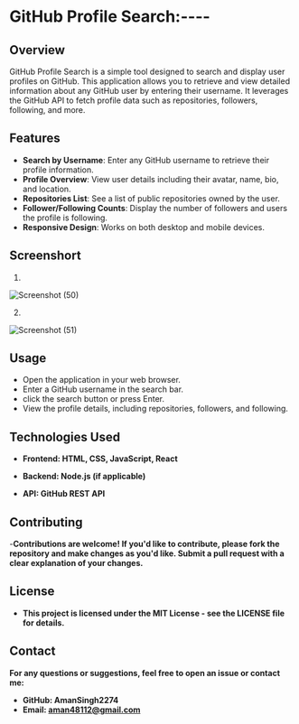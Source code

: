 # GitHub Profile Search:---- 
## Overview

GitHub Profile Search is a simple tool designed to search and display user profiles on GitHub. This application allows you to retrieve and view detailed information about any GitHub user by entering their username. It leverages the GitHub API to fetch profile data such as repositories, followers, following, and more.

## Features

- **Search by Username**: Enter any GitHub username to retrieve their profile information.
- **Profile Overview**: View user details including their avatar, name, bio, and location.
- **Repositories List**: See a list of public repositories owned by the user.
- **Follower/Following Counts**: Display the number of followers and users the profile is following.
- **Responsive Design**: Works on both desktop and mobile devices.

## Screenshort
1.
![Screenshot (50)](https://github.com/user-attachments/assets/ca73e515-b084-4428-bae1-fd59715612b6)

2.
![Screenshot (51)](https://github.com/user-attachments/assets/4738311c-c6c0-481f-a48d-5174baeee7c6)


## Usage
 - Open the application in your web browser.
 - Enter a GitHub username in the search bar.
 -  click the search button or press Enter.
 - View the profile details, including repositories, followers, and following.

## Technologies Used

- **Frontend: HTML, CSS, JavaScript, React**

- **Backend: Node.js (if applicable)**

- **API: GitHub REST API**

## Contributing

-**Contributions are welcome! If you'd like to contribute, please fork the repository and make changes as you'd like. Submit a pull request with a clear explanation of your changes.**

## License
- **This project is licensed under the MIT License - see the LICENSE file for details.**

## Contact
**For any questions or suggestions, feel free to open an issue or contact me:**
- **GitHub: AmanSingh2274**
- **Email: aman48112@gmail.com**

